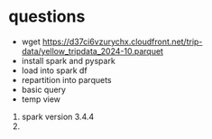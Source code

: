 # questions

- wget https://d37ci6vzurychx.cloudfront.net/trip-data/yellow_tripdata_2024-10.parquet
- install spark and pyspark
- load into spark df
- repartition into parquets
- basic query
- temp view

1. spark version 3.4.4
1. 
